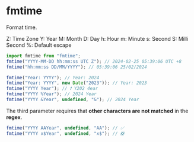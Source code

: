 # fmtime

Format time.

Z: Time Zone
Y: Year
M: Month
D: Day
h: Hour
m: Minute
s: Second
S: Milli Second
%: Default escape

```js
import fmtime from "fmtime";
fmtime("YYYY-MM-DD hh:mm:ss UTC Z"); // 2024-02-25 05:39:06 UTC +8
fmtime("hh:mm:ss DD/MM/YYYY"); // 05:39:06 25/02/2024

fmtime("Year: YYYY"); // Year: 2024
fmtime("Year: YYYY", new Date("2023")); // Year: 2023
fmtime("YYYY Year"); // ❗ Y202 4ear
fmtime("YYYY %Year"); // 2024 Year
fmtime("YYYY &Year", undefined, "&"); // 2024 Year
```

The third parameter requires that **other characters are not matched** in the **regex**.

```js
fmtime("YYYY AAYear", undefined, "AA"); // ✅
fmtime("YYYY x$Year", undefined, "x$"); // ❎
```
